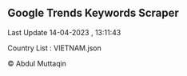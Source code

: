 

## Google Trends Keywords Scraper 
 
Last Update 14-04-2023 , 13:11:43

Country List :
VIETNAM.json



© Abdul Muttaqin 
